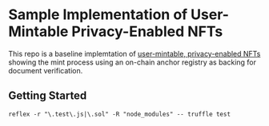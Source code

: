 # Sample Implementation of User-Mintable Privacy-Enabled NFTs
This repo is a baseline implemtation of [user-mintable, privacy-enabled NFTs](https://medium.com/centrifuge/user-mintable-privacy-enabled-nft-via-ethereum-erc-721-662ba7e4425) showing the mint process using an on-chain anchor registry as backing for document verification.

## Getting Started

```
reflex -r "\.test\.js|\.sol" -R "node_modules" -- truffle test
```

